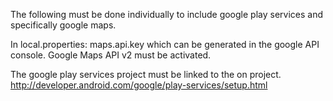 The following must be done individually to include google play services and specifically google maps.

In local.properties:
maps.api.key which can be generated in the google API console. Google Maps API v2 must be activated.

The google play services project must be linked to the on project.
http://developer.android.com/google/play-services/setup.html
